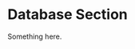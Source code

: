 [title]: # (Database Section)
[tags]: # (XXX)
[priority]: # (3303)
# Database Section
Something here.
